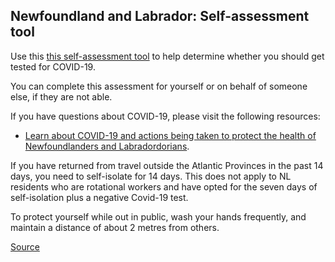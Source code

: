 ## Newfoundland and Labrador: Self-assessment tool

Use this [this self-assessment tool](https://www.811healthline.ca/covid-19-self-assessment/) to help determine whether you should get tested for COVID-19.

You can complete this assessment for yourself or on behalf of someone else, if they are not able.

If you have questions about COVID-19, please visit the following resources:

- [Learn about COVID-19 and actions being taken to protect the health of Newfoundlanders and Labradordorians](https://www.gov.nl.ca/covid-19/).

If you have returned from travel outside the Atlantic Provinces in the past 14 days, you need to self-isolate for 14 days. This does not apply to NL residents who are rotational workers and have opted for the seven days of self-isolation plus a negative Covid-19 test.

To protect yourself while out in public, wash your hands frequently, and maintain a distance of about 2 metres from others.

[Source](https://www.811healthline.ca/covid-19-self-assessment/)
